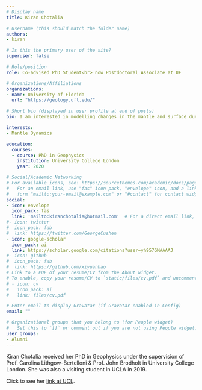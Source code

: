 ```yaml
---
# Display name
title: Kiran Chotalia

# Username (this should match the folder name)
authors:
- kiran

# Is this the primary user of the site?
superuser: false

# Role/position
role: Co-advised PhD Student<br> now Postdoctoral Associate at UF

# Organizations/Affiliations
organizations:
- name: University of Florida
  url: "https://geology.ufl.edu/"

# Short bio (displayed in user profile at end of posts)
bio: I am interested in modelling changes in the mantle and surface due to the presence of water.

interests:
- Mantle Dynamics

education:
  courses:
  - course: PhD in Geophysics
    institution: University College London
    year: 2020

# Social/Academic Networking
# For available icons, see: https://sourcethemes.com/academic/docs/page-builder/#icons
#   For an email link, use "fas" icon pack, "envelope" icon, and a link in the
#   form "mailto:your-email@example.com" or "#contact" for contact widget.
social:
- icon: envelope
  icon_pack: fas
  link: 'mailto:kiranchotalia@hotmail.com'  # For a direct email link, use "mailto:test@example.org".
#- icon: twitter
#  icon_pack: fab
#  link: https://twitter.com/GeorgeCushen
- icon: google-scholar
  icon_pack: ai
  link: https://scholar.google.com/citations?user=yh957GMAAAAJ
#- icon: github
#  icon_pack: fab
#  link: https://github.com/xiyuanbao
# Link to a PDF of your resume/CV from the About widget.
# To enable, copy your resume/CV to `static/files/cv.pdf` and uncomment the lines below.
# - icon: cv
#   icon_pack: ai
#   link: files/cv.pdf

# Enter email to display Gravatar (if Gravatar enabled in Config)
email: ""

# Organizational groups that you belong to (for People widget)
#   Set this to `[]` or comment out if you are not using People widget.
user_groups:
- Alumni
---
```


Kiran Chotalia received her PhD in Geophysics under the supervision of Prof. Carolina Lithgow-Bertelloni & Prof. John Brodholt in University College London. She was also a visiting student in UCLA in 2019.

Click to see her [link at UCL](https://www.ucl.ac.uk/earth-sciences/people/research-students/kiran-chotalia). 

